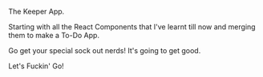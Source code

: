The Keeper App.

Starting with all the React Components that I've learnt till now and merging them to make a To-Do App.

Go get your special sock out nerds! It's going to get good.

Let's Fuckin' Go!
